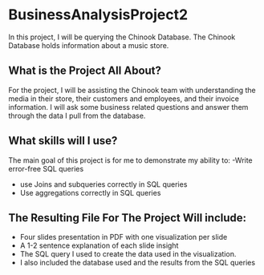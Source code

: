 # BusinessAnalysisProject2 

In this project, I will be querying the Chinook Database. The Chinook Database holds information about a music store. 

## What is the Project All About?

For the project, I will be assisting the Chinook team with understanding the media in their store, their customers and employees, and their invoice information. I will ask some business related questions and answer them through the data I pull from the database.

## What skills will I use?

The main goal of this project is for me to demonstrate my ability to:
-Write error-free SQL queries
- use Joins and subqueries correctly in SQL queries
- Use aggregations correctly in SQL queries

## The Resulting File For The Project Will include:

- Four slides presentation in PDF with one visualization per slide
- A 1-2 sentence explanation of each slide insight
- The SQL query I used to create the data used in the visualization. 
- I also included  the database used and the results from the SQL queries